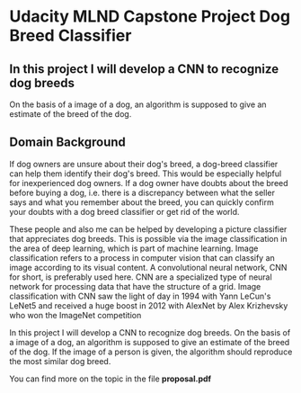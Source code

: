 # Udacity MLND Capstone Project Dog Breed Classifier

## In this project I will develop a CNN to recognize dog breeds

On the basis of a image of a dog, an algorithm is supposed to give an estimate of the breed of the dog.

## Domain Background

If dog owners are unsure about their dog's breed, a dog-breed classifier can help them identify their dog's breed.
This would be especially helpful for inexperienced dog owners. If a dog owner have doubts about the breed before buying a dog, i.e.
there is a discrepancy between what the seller says and what you remember about the breed, you can quickly confirm your doubts
with a dog breed classifier or get rid of the world.

These people and also me can be helped by developing a picture classifier that appreciates dog breeds.
This is possible via the image classification in the area of deep learning, which is part of machine learning.
Image classification refers to a process in computer vision that can classify an image according to its visual content.
A convolutional neural network, CNN for short, is preferably used here.
CNN are a specialized type of neural network for processing data that have the structure of a grid.
Image classification with CNN saw the light of day in 1994 with Yann LeCun's LeNet5 and received a huge boost in 2012 with AlexNet by Alex Krizhevsky who won the ImageNet competition

In this project I will develop a CNN to recognize dog breeds.
On the basis of a image of a dog, an algorithm is supposed to give an estimate of the breed of the dog.
If the image of a person is given, the algorithm should reproduce the most similar dog breed.

You can find more on the topic in the file **proposal.pdf**
